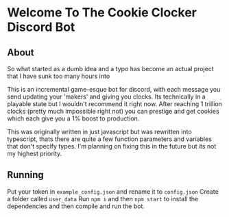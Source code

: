 # Welcome To The Cookie Clocker Discord Bot

## About
So what started as a dumb idea and a typo has become an actual project that I have sunk too many hours into

This is an incremental game-esque bot for discord, with each message you send updating your 'makers' and giving you clocks. Its technically in a playable state but I wouldn't recommend it right now. After reaching 1 trillion clocks (pretty much impossible right not) you can prestige and get cookies which each give you a 1% boost to production.

This was originally written in just javascript but was rewritten into typescript, thats there are quite a few function parameters and variables that don't specify types. I'm planning on fixing this in the future but its not my highest priority.


## Running
Put your token in `example_config.json` and rename it to `config.json`
Create a folder called `user_data`
Run `npm i` and then `npm start` to install the dependencies and then compile and run the bot.
